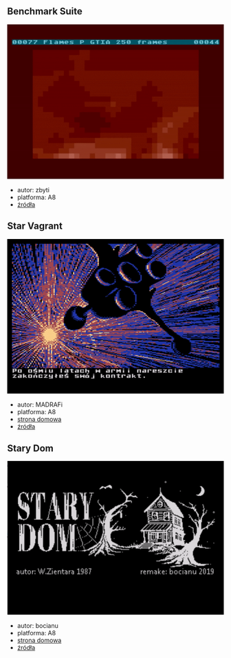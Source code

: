 #

## Benchmark Suite

![BenchmarkSuite](gfx/BenchmarkSuite.gif)

* autor: zbyti
* platforma: A8
* [źródła](https://github.com/zbyti/a8-mad-pascal-bench-suite)

## Star Vagrant

![StarVagrant](gfx/StarVagrant.gif)

* autor: MADRAFi
* platforma: A8
* [strona domowa](http://madsoft.us/)
* [źródła](https://github.com/MADRAFi/StarVagrant)

## Stary Dom

![StaryDom](gfx/StaryDom.png)

* autor: bocianu
* platforma: A8
* [strona domowa](http://bocianu.atari.pl/blog/starydom)
* [źródła](https://gitlab.com/bocianu/oldmansion)